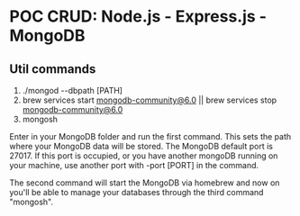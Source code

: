 # POC CRUD: Node.js - Express.js - MongoDB

## Util commands
1. ./mongod --dbpath [PATH]
2. brew services start mongodb-community@6.0 || brew services stop mongodb-community@6.0
3. mongosh

Enter in your MongoDB folder and run the first command. This sets the path where your MongoDB data will be stored.
The MongoDB default port is 27017. If this port is occupied, or you have another mongoDB running on your machine, use another port with -port [PORT] in the command.

The second command will start the MongoDB via homebrew and now on you'll be able to manage your databases through the third command "mongosh".